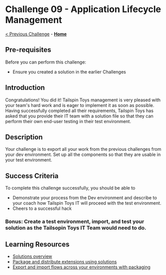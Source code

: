 # Challenge 09 - Application Lifecycle Management

[< Previous Challenge](./Challenge-08.md) - **[Home](../README.md)**

## Pre-requisites

Before you can perform this challenge:
- Ensure you created a solution in the earlier Challenges

## Introduction

Congratulations! You did it! Tailspin Toys management is very pleased with your team's hard work and is eager to implement it as soon as possible. Having successfully completed all their requirements, Tailspin Toys has asked that you provide their IT team with a solution file so that they can perform their own end-user testing in their test environment.

## Description

Your challenge is to export all your work from the previous challenges from your dev environment. Set up all the components so that they are usable in your test environment.


## Success Criteria

To complete this challenge successfully, you should be able to
- Demonstrate your process from the Dev environment and describe to your coach how Tailspin Toys IT will proceed with the test environment.
- Cheers to a successful hack

### Bonus: Create a test environment, import, and test your solution as the Tailsopin Toys IT Team would need to do.

## Learning Resources

* [Solutions overview](https://docs.microsoft.com/en-us/powerapps/maker/common-data-service/solutions-overview)
* [Package and distribute extensions using solutions](https://docs.microsoft.com/en-us/powerapps/maker/common-data-service/solutions-overview)
* [Export and import flows across your environments with packaging](https://flow.microsoft.com/en-us/blog/import-export-bap-packages/)
